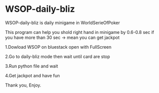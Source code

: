 # WSOP-daily-bliz
WSOP-daily-bliz is daily minigame in WorldSerieOfPoker


This program can help you shold right hand in minigame by 0.6-0.8 sec
if you have more than 30 sec -> mean you can get jackpot



1.Dowload WSOP on bluestack open with FullScreen

2.Go to daily-bliz mode then wait until card are stop

3.Run python file and wait

4.Get jackpot and have fun



Thank you, Enjoy.
